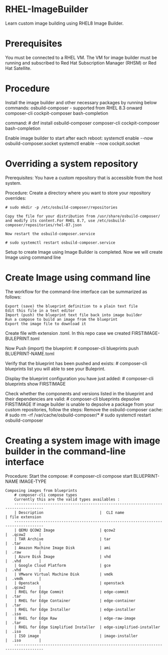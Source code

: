 # RHEL-ImageBuilder
Learn custom image building using RHEL8 Image Builder.

# Prerequisites

You must be connected to a RHEL VM.
The VM for image builder must be running and subscribed to Red Hat Subscription Manager (RHSM) or Red Hat Satellite.

# Procedure

Install the image builder and other necessary packages by running below commands:
    osbuild-composer - supported from RHEL 8.3 onward
    composer-cli
    cockpit-composer
    bash-completion

command: # dnf install osbuild-composer composer-cli cockpit-composer bash-completion

Enable image builder to start after each reboot:
    systemctl enable --now osbuild-composer.socket
    systemctl enable --now cockpit.socket

# Overriding a system repository
    
Prerequisites:
    You have a custom repository that is accessible from the host system.

Procedure:
    Create a directory where you want to store your repository overrides:

    # sudo mkdir -p /etc/osbuild-composer/repositories
    
    Copy the file for your distribution from /usr/share/osbuild-composer/ and modify its content.For RHEL 8.7, use /etc/osbuild-composer/repositories/rhel-87.json

    Now restart the osbuild-composer.service

    # sudo systemctl restart osbuild-composer.service

Setup to create Image using Image Builder is completed. Now we will create Image using command line 

# Create Image using command line

The workflow for the command-line interface can be summarized as follows:

    Export (save) the blueprint definition to a plain text file
    Edit this file in a text editor
    Import (push) the blueprint text file back into image builder
    Run a compose to build an image from the blueprint
    Export the image file to download it

Create file with extension .toml. In this repo case we created FIRSTIMAGE-BULEPRINT.toml

Now Push (import) the blueprint:
    # composer-cli blueprints push BLUEPRINT-NAME.toml

Verify that the blueprint has been pushed and exists:
    # composer-cli blueprints list
    you will able to see your Buleprint.

Display the blueprint configuration you have just added:
    # composer-cli blueprints show FIRSTIMAGE

Check whether the components and versions listed in the blueprint and their dependencies are valid:
    # composer-cli blueprints depsolve FIRSTIMAGE
    If image builder is unable to depsolve a package from your custom repositories, follow the steps:
    Remove the osbuild-composer cache:
        # sudo rm -rf /var/cache/osbuild-composer/*
        # sudo systemctl restart osbuild-composer

# Creating a system image with image builder in the command-line interface

Procedure:
    Start the compose:
        # composer-cli compose start BLUEPRINT-NAME IMAGE-TYPE

    Composing images from blueprints
        # composer-cli compose types
        Currently this are the valid types availables :
        -----------------------------------------------------------------------------------
        | Description	                      |  CLI name	               | file extension
        -----------------------------------------------------------------------------------
        | QEMU QCOW2 Image                    | qcow2	                   |  .qcow2 	  |
        | TAR Archive	                 	  | tar						   |  .tar   	  |
        | Amazon Machine Image Disk	     	  | ami						   |  .raw   	  |
        | Azure Disk Image	             	  | vhd						   |  .vhd   	  |
        | Google Cloud Platform	         	  | gce						   |  .vhd   	  |
        | VMware Virtual Machine Disk	 	  | vmdk					   |  .vmdk  	  |
        | Openstack	                     	  | openstack				   |  .qcow2 	  |
        | RHEL for Edge Commit	         	  | edge-commit				   |  .tar   	  |
        | RHEL for Edge Container	     	  | edge-container	           |  .tar   	  |
        | RHEL for Edge Installer	     	  | edge-installer	           |  .iso   	  |
        | RHEL for Edge Raw	             	  | edge-raw-image	           |  .tar   	  |
        | RHEL for Edge Simplified Installer  | edge-simplified-installer  |  .iso   	  |
        | ISO image	                          | image-installer			   |  .iso   	  |
        -----------------------------------------------------------------------------------
        